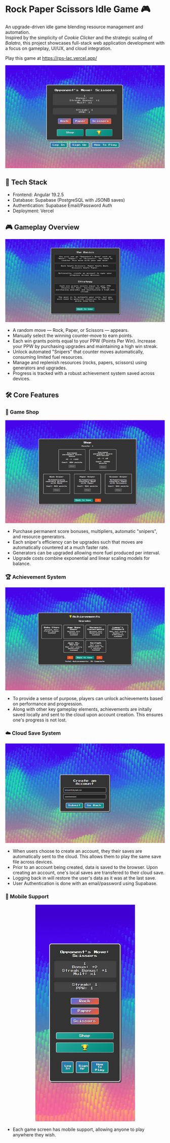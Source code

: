 # Rock Paper Scissors Idle Game 🎮

An upgrade-driven idle game blending resource management and automation.  
Inspired by the simplicity of *Cookie Clicker* and the strategic scaling of *Balatro*, this project showcases full-stack web application development with a focus on gameplay, UI/UX, and cloud integration.

Play this game at https://rps-lac.vercel.app/


![Main Screen](images/main.png)


## 🚀 Tech Stack

- Frontend: Angular 19.2.5
- Database: Supabase (PostgreSQL with JSONB saves)
- Authentication: Supabase Email/Password Auth
- Deployment: Vercel


## 🎮 Gameplay Overview

![Help Screen](images/help.PNG)

- A random move — Rock, Paper, or Scissors — appears.
- Manually select the winning counter-move to earn points.
- Each win grants points equal to your PPW (Points Per Win). Increase your PPW by purchasing upgrades and maintaining a high win streak.
- Unlock automated "Snipers" that counter moves automatically, consuming limited fuel resources.
- Manage and replenish resources (rocks, papers, scissors) using generators and upgrades.
- Progress is tracked with a robust achievement system saved across devices.

## 🛠️ Core Features

### 🛒 Game Shop

![Shop Screen](images/shop.PNG)

- Purchase permanent score bonuses, multipliers, automatic "snipers", and resource generators.
- Each sniper's efficiency can be upgrades such that moves are automatically countered at a much faster rate.
- Generators can be upgraded allowing more fuel produced per interval.
- Upgrade costs combine exponential and linear scaling models for balance.


### 🏆 Achievement System

![Achievements Screen](images/achievements.PNG)

- To provide a sense of purpose, players can unlock achievements based on performance and progression.
- Along with other key gameplay elements, achievements are initally saved locally and sent to the cloud upon account creation. This ensures one's progress is not lost.


### ☁️ Cloud Save System

![Sign Up Screen](images/signup.PNG)

- When users choose to create an account, they their saves are automatically sent to the cloud. This allows them to play the same save file across devices.
- Prior to an account being created, data is saved to the browser. Upon creating an account, one's local saves are transfered to their cloud save.
- Logging back in will restore the user's data as it was at the last save.
- User Authentication is done with an email/password using Supabase.

### 📱 Mobile Support

<p align="center">
  <img src="images/main-mobile.PNG" alt="Mobile Game Screen" width="315"/>
</p>

- Each game screen has mobile support, allowing anyone to play anywhere they wish.
